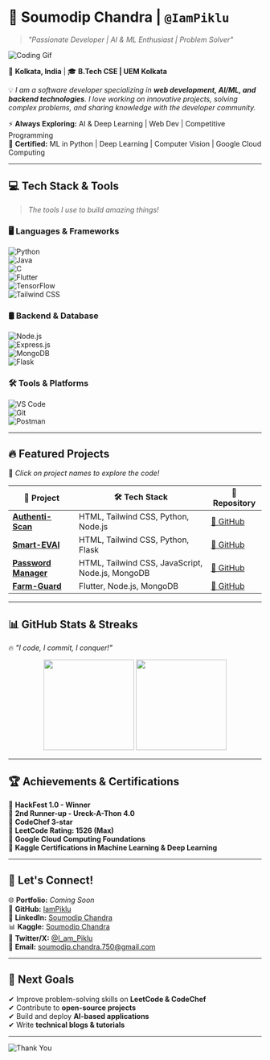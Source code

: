 # **🚀 Soumodip Chandra | `@IamPiklu`**  
> *"Passionate Developer | AI & ML Enthusiast | Problem Solver"*  

![Coding Gif](https://media.giphy.com/media/qgQUggAC3Pfv687qPC/giphy.gif)  

📍 **Kolkata, India** | 🎓 **B.Tech CSE | UEM Kolkata**  

💡 *I am a software developer specializing in **web development, AI/ML, and backend technologies**. I love working on innovative projects, solving complex problems, and sharing knowledge with the developer community.*  

⚡ **Always Exploring:** AI & Deep Learning | Web Dev | Competitive Programming  
📜 **Certified:** ML in Python | Deep Learning | Computer Vision | Google Cloud Computing  

---

## **💻 Tech Stack & Tools**  
> *The tools I use to build amazing things!*  

### 🖥️ **Languages & Frameworks**  
![Python](https://img.shields.io/badge/Python-3776AB?style=for-the-badge&logo=python&logoColor=white)  
![Java](https://img.shields.io/badge/Java-ED8B00?style=for-the-badge&logo=java&logoColor=white)  
![C](https://img.shields.io/badge/C-A8B9CC?style=for-the-badge&logo=c&logoColor=white)  
![Flutter](https://img.shields.io/badge/Flutter-02569B?style=for-the-badge&logo=flutter&logoColor=white)  
![TensorFlow](https://img.shields.io/badge/TensorFlow-FF6F00?style=for-the-badge&logo=tensorflow&logoColor=white)  
![Tailwind CSS](https://img.shields.io/badge/Tailwind_CSS-38B2AC?style=for-the-badge&logo=tailwind-css&logoColor=white)  

### 🛢️ **Backend & Database**  
![Node.js](https://img.shields.io/badge/Node.js-339933?style=for-the-badge&logo=node.js&logoColor=white)  
![Express.js](https://img.shields.io/badge/Express.js-000000?style=for-the-badge&logo=express&logoColor=white)  
![MongoDB](https://img.shields.io/badge/MongoDB-4EA94B?style=for-the-badge&logo=mongodb&logoColor=white)  
![Flask](https://img.shields.io/badge/Flask-000000?style=for-the-badge&logo=flask&logoColor=white)  

### 🛠️ **Tools & Platforms**  
![VS Code](https://img.shields.io/badge/VS%20Code-007ACC?style=for-the-badge&logo=visual-studio-code&logoColor=white)  
![Git](https://img.shields.io/badge/Git-F05032?style=for-the-badge&logo=git&logoColor=white)  
![Postman](https://img.shields.io/badge/Postman-FF6C37?style=for-the-badge&logo=postman&logoColor=white)  

---

## **🔥 Featured Projects**  
📌 *Click on project names to explore the code!*  

| 🚀 Project | 🛠️ Tech Stack | 📎 Repository |
|------------|--------------|--------------|
| **[Authenti-Scan](https://github.com/IamPiklu/AuthentiScan)** | HTML, Tailwind CSS, Python, Node.js | [🔗 GitHub](https://github.com/IamPiklu/AuthentiScan) |
| **[Smart-EVAl](https://github.com/IamPiklu/32_BIT-by-BIT)** | HTML, Tailwind CSS, Python, Flask | [🔗 GitHub](https://github.com/IamPiklu/32_BIT-by-BIT) |
| **[Password Manager](https://github.com/IamPiklu/Password-Manager)** | HTML, Tailwind CSS, JavaScript, Node.js, MongoDB | [🔗 GitHub](https://github.com/IamPiklu/Password-Manager) |
| **[Farm-Guard](https://github.com/Godse-07/Farmer)** | Flutter, Node.js, MongoDB | [🔗 GitHub](https://github.com/Godse-07/Farmer) |

---

## **📊 GitHub Stats & Streaks**  
🔥 *"I code, I commit, I conquer!"*  

<div align="center">
  <img height="180em" src="https://github-readme-stats.vercel.app/api?username=IamPiklu&show_icons=true&theme=radical&hide_border=true" />
  <img height="180em" src="https://github-readme-streak-stats.herokuapp.com/?user=IamPiklu&theme=react&hide_border=true" />
</div>  

---

## **🏆 Achievements & Certifications**  
🏅 **HackFest 1.0 - Winner**  
🥈 **2nd Runner-up - Ureck-A-Thon 4.0**  
🌟 **CodeChef 3-star**  
🔢 **LeetCode Rating: 1526 (Max)**  
📜 **Google Cloud Computing Foundations**  
📜 **Kaggle Certifications in Machine Learning & Deep Learning**  

---

## **💬 Let's Connect!**  
🌐 **Portfolio:** *Coming Soon*  
🔗 **GitHub:** [IamPiklu](https://github.com/IamPiklu)  
👔 **LinkedIn:** [Soumodip Chandra](https://www.linkedin.com/in/soumodip-chandra-03b31728a/)  
📊 **Kaggle:** [Soumodip Chandra](https://www.kaggle.com/soumodipchandra)  
📢 **Twitter/X:** [@I_am_Piklu](https://x.com/I_am_Piklu)  
📧 **Email:** [soumodip.chandra.750@gmail.com](mailto:soumodip.chandra.750@gmail.com)  

---

## **🎯 Next Goals**  
✔ Improve problem-solving skills on **LeetCode & CodeChef**  
✔ Contribute to **open-source projects**  
✔ Build and deploy **AI-based applications**  
✔ Write **technical blogs & tutorials**  

---

![Thank You](https://c.tenor.com/IjbGZdXP80EAAAAM/one-punch-man-saitama.gif)  
